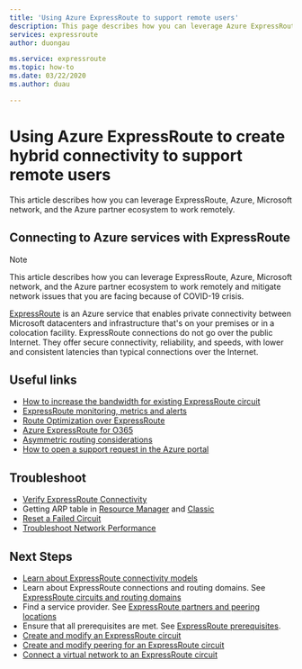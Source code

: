 ```yaml
---
title: 'Using Azure ExpressRoute to support remote users'
description: This page describes how you can leverage Azure ExpressRoute to enable working remotely due to the COVID-19 pandemic.
services: expressroute
author: duongau

ms.service: expressroute
ms.topic: how-to
ms.date: 03/22/2020
ms.author: duau

---
```

# Using Azure ExpressRoute to create hybrid connectivity to support remote users

This article describes how you can leverage ExpressRoute, Azure, Microsoft network, and the Azure partner ecosystem to work remotely.

## Connecting to Azure services with ExpressRoute

>[!NOTE]
>This article describes how you can leverage ExpressRoute, Azure, Microsoft network, and the Azure partner ecosystem to work remotely and mitigate network issues that you are facing because of COVID-19 crisis.
>

[ExpressRoute](expressroute-introduction.md) is an Azure service that enables private connectivity between Microsoft datacenters and infrastructure that's on your premises or in a colocation facility. ExpressRoute connections do not go over the public Internet. They offer secure connectivity, reliability, and speeds, with lower and consistent latencies than typical connections over the Internet.

## Useful links

* [How to increase the bandwidth for existing ExpressRoute circuit](expressroute-howto-circuit-portal-resource-manager.md#modify)
* [ExpressRoute monitoring, metrics and alerts](expressroute-monitoring-metrics-alerts.md#expressroute-gateway-connections-in-bitsseconds)
* [Route Optimization over ExpressRoute](expressroute-optimize-routing.md)
* [Azure ExpressRoute for O365](https://docs.microsoft.com/office365/enterprise/azure-expressroute?redirectSourcePath=%252farticle%252f6d2534a2-c19c-4a99-be5e-33a0cee5d3bd)
* [Asymmetric routing considerations](expressroute-asymmetric-routing.md)
* [How to open a support request in the Azure portal](https://portal.azure.com/#blade/Microsoft_Azure_Support/HelpAndSupportBlade/overview)

## Troubleshoot

* [Verify ExpressRoute Connectivity](expressroute-troubleshooting-expressroute-overview.md)
* Getting ARP table in [Resource Manager](expressroute-troubleshooting-arp-resource-manager.md) and [Classic](expressroute-troubleshooting-arp-classic.md)
* [Reset a Failed Circuit](reset-circuit.md)
* [Troubleshoot Network Performance](expressroute-troubleshooting-network-performance.md)

## Next Steps

* [Learn about ExpressRoute connectivity models](expressroute-connectivity-models.md)
* Learn about ExpressRoute connections and routing domains. See [ExpressRoute circuits and routing domains](expressroute-circuit-peerings.md)
* Find a service provider. See [ExpressRoute partners and peering locations](expressroute-locations.md)
* Ensure that all prerequisites are met. See [ExpressRoute prerequisites](expressroute-prerequisites.md).
* [Create and modify an ExpressRoute circuit](expressroute-howto-circuit-portal-resource-manager.md)
* [Create and modify peering for an ExpressRoute circuit](expressroute-howto-routing-portal-resource-manager.md)
* [Connect a virtual network to an ExpressRoute circuit](expressroute-howto-linkvnet-portal-resource-manager.md)
